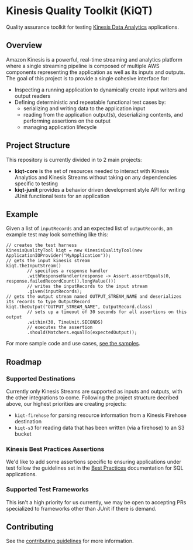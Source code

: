 # Kinesis Quality Toolkit (KiQT)
Quality assurance toolkit for testing [Kinesis Data Analytics](https://aws.amazon.com/kinesis/data-analytics/) applications. 

## Overview
Amazon Kinesis is a powerful, real-time streaming and analytics platform where a single streaming pipeline is composed
of multiple AWS components representing the application as well as its inputs and outputs. The  goal of this project is
to provide a single cohesive interface for:
 - Inspecting a running application to dynamically create input writers and output readers
 - Defining deterministic and repeatable functional test cases by:
    - serializing and writing data to the application input
    - reading from the application output(s), deserializing contents, and performing assertions on the output
    - managing application lifecycle


## Project Structure
This repository is currently divided in to 2 main projects:
 - **kiqt-core** is the set of resources needed to interact with Kinesis Analytics and Kinesis Streams without taking
 on any dependencies specific to testing
 - **kiqt-junit** provides a behavior driven development style API for writing JUnit functional tests for an application

## Example
Given a list of `inputRecords` and an expected list of `outputRecords`, an example test may look something like this:
```
// creates the test harness
KinesisQualityTool kiqt = new KinesisQualityTool(new ApplicationIOProvider("MyApplication"));
// gets the input kinesis stream
kiqt.theInputStream()
        // specifies a response handler
        .withResponseHandler(response -> Assert.assertEquals(0, response.failedRecordCount().longValue()))
        // writes the inputRecords to the input stream
        .given(inputRecords);
// gets the output stream named OUTPUT_STREAM_NAME and deserializes its records to type OutputRecord
kiqt.theOutput("OUTPUT_STREAM_NAME", OutputRecord.class)
        // sets up a timeout of 30 seconds for all assertions on this output
        .within(30, TimeUnit.SECONDS)
        // executes the assertion
        .should(Matchers.equalTo(expectedOutput));
```

For more sample code and use cases, [see the samples](samples/).

## Roadmap

### Supported Destinations
Currently only Kinesis Streams are supported as inputs and outputs, with the other integrations to come.
Following the project structure decribed above, our highest priorities are creating projects:
 - `kiqt-firehose` for parsing resource information from a Kinesis Firehose destination
 - `kiqt-s3` for reading data that has been written (via a firehose) to an S3 bucket

### Kinesis Best Practices Assertions
We'd like to add some  assertions specific to ensuring applications under test follow the guidelines
set in the [Best Practices](https://docs.aws.amazon.com/kinesisanalytics/latest/dev/best-practices.html) 
documentation for SQL applications. 

### Supported Test Frameworks
This isn't a high priority for us currently, we may be open to accepting PRs specialized to frameworks other than JUnit if there is demand.

## Contributing
See the [contributing guidelines](CONTRIBUTING.md) for more information.